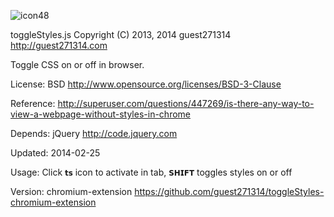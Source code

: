 ![icon48](https://f.cloud.github.com/assets/4174848/2267156/fa930846-9eae-11e3-8898-08071bd8fe11.png)
  
  toggleStyles.js Copyright (C) 2013, 2014 guest271314 http://guest271314.com
  
  Toggle CSS on or off in browser.
  
  License: BSD http://www.opensource.org/licenses/BSD-3-Clause
  
  Reference: http://superuser.com/questions/447269/is-there-any-way-to-view-a-webpage-without-styles-in-chrome 
  
  Depends: jQuery http://code.jquery.com
  
  Updated: 2014-02-25
  
  Usage: Click `𝘁𝘀` icon to activate in tab, `𝗦𝗛𝗜𝗙𝗧` toggles styles on or off
  
  Version: chromium-extension https://github.com/guest271314/toggleStyles-chromium-extension
